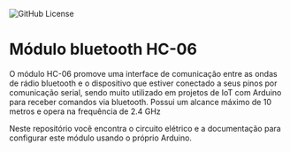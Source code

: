 ![GitHub License](https://img.shields.io/github/license/roboticapratica/hc-06)
# Módulo bluetooth HC-06
O módulo HC-06 promove uma interface de comunicação entre as ondas de rádio bluetooth e o dispositivo que estiver conectado a seus pinos por comunicação serial, sendo muito utilizado em projetos de IoT com Arduino 
para receber comandos via bluetooth. Possui um alcance máximo de 10 metros e opera na frequência de 2.4 GHz

Neste repositório você encontra o circuito elétrico e a documentação para configurar este módulo usando o próprio Arduino.
